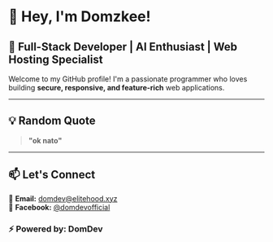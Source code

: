 # 👋 Hey, I'm Domzkee!  
## 🚀 Full-Stack Developer | AI Enthusiast | Web Hosting Specialist  

Welcome to my GitHub profile! I'm a passionate programmer who loves building **secure, responsive, and feature-rich** web applications.  

---

## 💡 Random Quote  
> **"ok nato"**


---

## 📫 Let's Connect  
📧 **Email:** domdev@elitehood.xyz  
📒 **Facebook:** [@domdevofficial](https://facebook.com/domdevofficial)  

### ⚡ Powered by: DomDev

